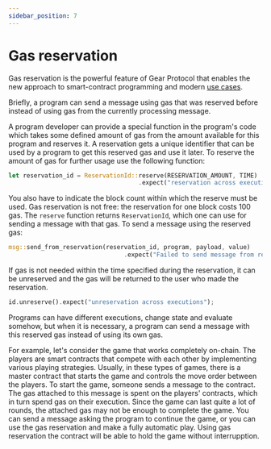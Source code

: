 ```yaml
---
sidebar_position: 7
---
```


# Gas reservation

Gas reservation is the powerful feature of Gear Protocol that enables the new approach to smart-contract programming and modern [use cases](../gear/distinctive-features).

Briefly, a program can send a message using gas that was reserved before instead of using gas from the currently processing message.

A program developer can provide a special function in the program's code which takes some defined amount of gas from the amount available for this program and reserves it. A reservation gets a unique identifier that can be used by a program to get this reserved gas and use it later. 
To reserve the amount of gas for further usage use the following function:
```rust
let reservation_id = ReservationId::reserve(RESERVATION_AMOUNT, TIME)
                                    .expect("reservation across executions");
``` 
You also have to indicate the block count within which the reserve must be used. Gas reservation is not free: the reservation for one block costs 100 gas. The `reserve` function returns `ReservationId`, which one can use for sending a message with that gas. To send a message using the reserved gas:
```rust
msg::send_from_reservation(reservation_id, program, payload, value)
                                .expect("Failed to send message from reservation");
```
If gas is not needed within the time specified during the reservation, it can be unreserved and the gas will be returned to the user who made the reservation.
```rust
id.unreserve().expect("unreservation across executions");
```
Programs can have different executions, change state and evaluate somehow, but when it is necessary, a program can send a message with this reserved gas instead of using its own gas.

For example, let's consider the game that works completely on-chain. The players are smart contracts that compete with each other by implementing various playing strategies. Usually, in these types of games, there is a master contract that starts the game and controls the move order between the players. 
To start the game, someone sends a message to the contract. The gas attached to this message is spent on the players' contracts, which in turn spend gas on their execution. Since the game can last quite a lot of rounds, the attached gas may not be enough to complete the game. You can send a message asking the program to continue the game, or you can use the gas reservation and make a fully automatic play. 
Using gas reservation the contract will be able to  hold the game without interrupption. 
